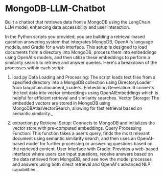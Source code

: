 # MongoDB-LLM-Chatbot
Built a chatbot that retrieves data from a MongoDB using the LangChain LLM model, enhancing data accessibility and user interaction.


In the Python scripts you provided, you are building a retrieval-based question answering system that integrates MongoDB, OpenAI's language models, and Gradio for a web interface. This setup is designed to load documents from a directory into MongoDB, process them into embeddings using OpenAI's models, and then utilize these embeddings to perform a similarity search to retrieve and answer queries. Here's a breakdown of the processes within each script:
1) load.py
Data Loading and Processing: The script loads text files from a specified directory into a MongoDB collection using DirectoryLoader from langchain.document_loaders.
Embedding Generation: It converts the text data into vector embeddings using OpenAIEmbeddings which is helpful for efficient retrieval and similarity searches.
Vector Storage: The embedded vectors are stored in MongoDB using MongoDBAtlasVectorSearch, allowing for fast retrieval based on semantic similarity._

2) extraction.py
Retrieval Setup: Connects to MongoDB and initializes the vector store with pre-computed embeddings.
Query Processing Function: This function takes a user's query, finds the most relevant document using semantic similarity search, and then uses an OpenAI-based model for further processing or answering questions based on the retrieved content.
User Interface with Gradio: Provides a web-based interface where users can input questions, receive answers based on the data retrieved from MongoDB, and see how the model processes and answers using both direct retrieval and OpenAI's advanced NLP capabilities.
